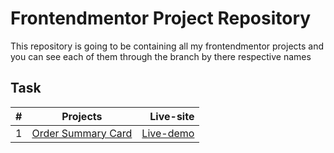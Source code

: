 # Frontendmentor Project Repository 

This repository is going to be containing all my frontendmentor projects and you can see each of them through the branch by there respective names

## Task 

| #        | Projects           | Live-site  |
| ------------- |:-------------:| -----:|
| 1     | [Order Summary Card](https://github.com/mercyharbo/frontendmentor-projects/tree/order-summary-card) | [ Live-demo ](https://ordercard.netlify.app/) |
